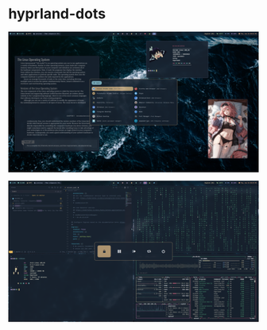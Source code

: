 # hyprland-dots

![](assets/image_2023-06-15_21-33-34.png)

![](assets/image_2023-06-15_21-33-35.png)
